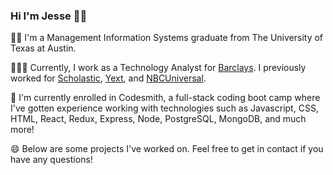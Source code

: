 ### Hi I'm Jesse 👋🏼

🤘🏼 I'm a Management Information Systems graduate from The University of Texas at Austin.

🧑🏻‍💻 Currently, I work as a Technology Analyst for [Barclays](https://barclays.com/). I previously worked for [Scholastic](https://www.scholastic.com/home), [Yext](https://yext.com/), and [NBCUniversal](https://www.nbcuniversal.com/).

🌱 I'm currently enrolled in Codesmith, a full-stack coding boot camp where I've gotten experience working with technologies such as Javascript, CSS, HTML, React, Redux, Express, Node, PostgreSQL, MongoDB, and much more!  

😄 Below are some projects I've worked on. Feel free to get in contact if you have any questions!
